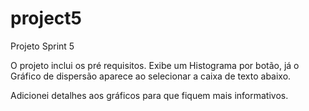 # project5
Projeto Sprint 5

O projeto inclui os pré requisitos. Exibe um Histograma por botão, já o Gráfico de dispersão aparece ao selecionar a caixa de texto abaixo. 

Adicionei detalhes aos gráficos para que fiquem mais informativos. 